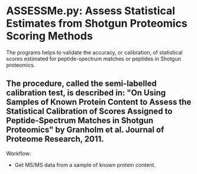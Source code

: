 ASSESSMe.py: Assess Statistical Estimates from Shotgun Proteomics Scoring Methods
===============================================
The programs helps to validate the accuracy, or calibration, of statistical scores estimated
for peptide-spectrum matches or peptides in Shotgun proteomics. 

The procedure, called the semi-labelled calibration test, is described in: 
"On Using Samples of Known Protein Content to Assess the
Statistical Calibration of Scores Assigned to Peptide-Spectrum Matches in Shotgun Proteomics" by Granholm et al. Journal of Proteome Research, 2011.
-----------------------------------------------
Workflow:
- Get MS/MS data from a sample of known protein content.
